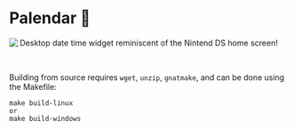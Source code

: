 # Palendar 📆
<img align="left" src="https://github.com/H-ANSEN/palendar/tree/master/media/palendar.gif">
Desktop date time widget reminiscent of the Nintend DS home screen!

<br clear="left"><p>

Building from source requires `wget`, `unzip`, `gnatmake`, and can be done using the Makefile:
```
make build-linux
or
make build-windows
```
